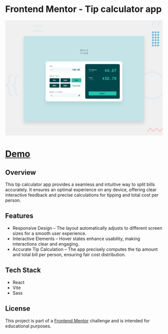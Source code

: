 # Frontend Mentor - Tip calculator app

![Design preview for the Tip calculator app coding challenge](./design/desktop-preview.jpg)

# [Demo](https://iridescent-elf-391620.netlify.app/)

## Overview
This tip calculator app provides a seamless and intuitive way to split bills accurately. It ensures an optimal experience on any device, offering clear interactive feedback and precise calculations for tipping and total cost per person.

## Features
- Responsive Design – The layout automatically adjusts to different screen sizes for a smooth user experience.
- Interactive Elements – Hover states enhance usability, making interactions clear and engaging.
- Accurate Tip Calculation – The app precisely computes the tip amount and total bill per person, ensuring fair cost distribution.

## Tech Stack
- React
- Vite
- Sass

## License
This project is part of a [Frontend Mentor](https://www.frontendmentor.io) challenge and is intended for educational purposes.

